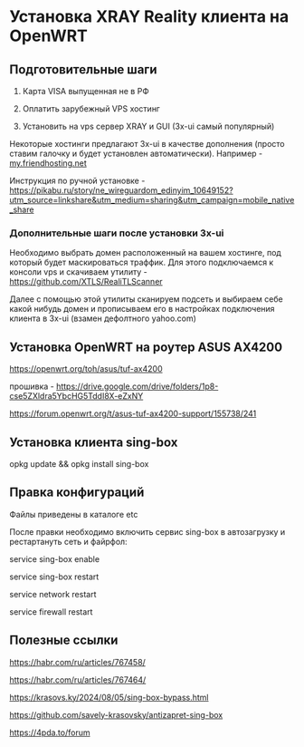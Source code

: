 # Установка XRAY Reality клиента на OpenWRT

## Подготовительные шаги

1. Карта VISA выпущенная не в РФ

2. Оплатить зарубежный VPS хостинг

3. Установить на vps сервер XRAY и GUI (3x-ui самый популярный)

Некоторые хостинги предлагают 3x-ui в качестве дополнения (просто ставим галочку и будет установлен автоматически). Например - [my.friendhosting.net](https://my.friendhosting.net)

Инструкция по ручной установке - https://pikabu.ru/story/ne_wireguardom_edinyim_10649152?utm_source=linkshare&utm_medium=sharing&utm_campaign=mobile_native_share

### Дополнительные шаги после установки 3x-ui

Необходимо выбрать домен расположенный на вашем хостинге, под который будет маскироваться траффик. Для этого подключаемся к консоли vps и скачиваем утилиту - https://github.com/XTLS/RealiTLScanner

Далее с помощью этой утилиты сканируем подсеть и выбираем себе какой нибудь домен и прописываем его в настройках подключения клиента в 3x-ui (взамен дефолтного yahoo.com)

## Установка OpenWRT на роутер ASUS AX4200

https://openwrt.org/toh/asus/tuf-ax4200

прошивка - https://drive.google.com/drive/folders/1p8-cse5ZXldra5YbcHG5TddI8X-eZxNY

https://forum.openwrt.org/t/asus-tuf-ax4200-support/155738/241

## Установка клиента sing-box

opkg update && opkg install sing-box

## Правка конфигураций

Файлы приведены в каталоге etc

После правки необходимо включить сервис sing-box в автозагрузку и рестартануть сеть и файрфол:

service sing-box enable

service sing-box restart

service network restart

service firewall restart

## Полезные ссылки

https://habr.com/ru/articles/767458/

https://habr.com/ru/articles/767464/

https://krasovs.ky/2024/08/05/sing-box-bypass.html

https://github.com/savely-krasovsky/antizapret-sing-box

https://4pda.to/forum

